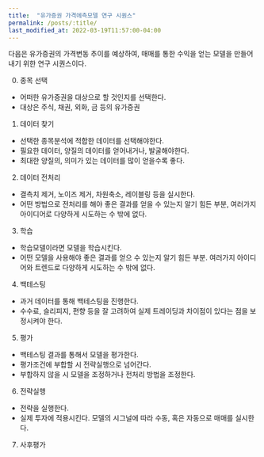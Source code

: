 ```yaml
---
title:  "유가증권 가격에측모델 연구 시퀀스" 
permalink: /posts/:title/
last_modified_at: 2022-03-19T11:57:00-04:00
---
```









다음은 유가증권의 가격변동 추이를 예상하여, 매매를 통한 수익을 얻는 모델을 만들어내기 위한 연구 시퀀스이다.


0. 종목 선택
 - 어떠한 유가증권을 대상으로 할 것인지를 선택한다.
 - 대상은 주식, 채권, 외화, 금 등의 유가증권

1. 데이터 찾기
 - 선택한 종목분석에 적합한 데이터를 선택해야한다.
 - 필요한 데이터, 양질의 데이터를 얻어내거나, 발굴해야한다.
 - 최대한 양질의, 의미가 있는 데이터를 많이 얻을수록 좋다.

2. 데이터 전처리
 - 결측치 제거, 노이즈 제거, 차원축소, 레이블링 등을 실시한다.
 - 어떤 방법으로 전처리를 해야 좋은 결과를 얻을 수 있는지 알기 힘든 부분, 여러가지 아이디어로 다양하게 시도하는 수 밖에 없다.

3. 학습
 - 학습모델이라면 모델을 학습시킨다.
 - 어떤 모델을 사용해야 좋은 결과를 얻으 수 있는지 알기 힘든 부분. 여러가지 아이디어와 트렌드로 다양하게 시도하는 수 밖에 없다.

4. 백테스팅
  - 과거 데이터를 통해 백테스팅을 진행한다.
 - 수수료, 슬리피지, 편향 등을 잘 고려하여 실제 트레이딩과 차이점이 있다는 점을 보정시켜야 한다.
 
5. 평가
 - 백테스팅 결과를 통해서 모델을 평가한다.
 - 평가조건에 부합할 시 전략실행으로 넘어간다.
 - 부합하지 않을 시 모델을 조정하거나 전처리 방법을 조정한다.
 
6. 전략실행
 - 전략을 실행한다.
 - 실제 투자에 적용시킨다. 모델의 시그널에 따라 수동, 혹은 자동으로 매매를 실시한다.

7. 사후평가